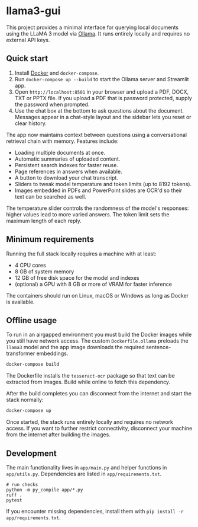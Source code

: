 # llama3-gui

This project provides a minimal interface for querying local documents using the LLaMA 3 model via [Ollama](https://ollama.ai/). It runs entirely locally and requires no external API keys.

## Quick start

1. Install [Docker](https://docs.docker.com/get-docker/) and `docker-compose`.
2. Run `docker-compose up --build` to start the Ollama server and Streamlit app.
3. Open `http://localhost:8501` in your browser and upload a PDF, DOCX, TXT or PPTX file. If you upload a PDF that is password protected, supply the password when prompted.
4. Use the chat box at the bottom to ask questions about the document. Messages appear in a chat-style layout and the sidebar lets you reset or clear history.

The app now maintains context between questions using a conversational retrieval chain with memory. Features include:

- Loading multiple documents at once.
- Automatic summaries of uploaded content.
- Persistent search indexes for faster reuse.
- Page references in answers when available.
- A button to download your chat transcript.
- Sliders to tweak model temperature and token limits (up to 8192 tokens).
- Images embedded in PDFs and PowerPoint slides are OCR'd so their text can be
  searched as well.

The temperature slider controls the randomness of the model's responses:
higher values lead to more varied answers. The token limit sets the
maximum length of each reply.

## Minimum requirements

Running the full stack locally requires a machine with at least:

- 4 CPU cores
- 8 GB of system memory
- 12 GB of free disk space for the model and indexes
- (optional) a GPU with 8 GB or more of VRAM for faster inference

The containers should run on Linux, macOS or Windows as long as Docker is available.

## Offline usage

To run in an airgapped environment you must build the Docker images while you
still have network access. The custom `Dockerfile.ollama` preloads the `llama3`
model and the app image downloads the required sentence-transformer embeddings.

```bash
docker-compose build
```

The Dockerfile installs the `tesseract-ocr` package so that text can be
extracted from images. Build while online to fetch this dependency.

After the build completes you can disconnect from the internet and start the
stack normally:

```bash
docker-compose up
```

Once started, the stack runs entirely locally and requires no network access.
If you want to further restrict connectivity, disconnect your machine from the
internet after building the images.

## Development

The main functionality lives in `app/main.py` and helper functions in `app/utils.py`. Dependencies are listed in `app/requirements.txt`.

```
# run checks
python -m py_compile app/*.py
ruff .
pytest
```

If you encounter missing dependencies, install them with `pip install -r app/requirements.txt`.
